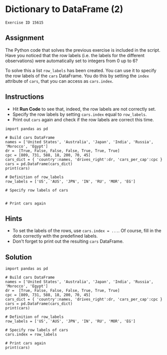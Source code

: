 
#  Dictionary to DataFrame (2)

```
Exercise ID 15615
```

##  Assignment 

The Python code that solves the previous exercise is included in the script. Have you noticed that the row labels (i.e. the labels for the different observations) were automatically set to integers from 0 up to 6?

To solve this a list `row_labels` has been created. You can use it to specify the row labels of the `cars` DataFrame. You do this by setting the `index` attribute of `cars`, that you can access as `cars.index`.

##  Instructions 

- Hit **Run Code** to see that, indeed, the row labels are not correctly set.
- Specify the row labels by setting `cars.index` equal to `row_labels`.
- Print out `cars` again and check if the row labels are correct this time.



```
import pandas as pd

# Build cars DataFrame
names = ['United States', 'Australia', 'Japan', 'India', 'Russia', 'Morocco', 'Egypt']
dr =  [True, False, False, False, True, True, True]
cpc = [809, 731, 588, 18, 200, 70, 45]
cars_dict = { 'country':names, 'drives_right':dr, 'cars_per_cap':cpc }
cars = pd.DataFrame(cars_dict)
print(cars)

# Definition of row_labels
row_labels = ['US', 'AUS', 'JPN', 'IN', 'RU', 'MOR', 'EG']

# Specify row labels of cars


# Print cars again

```

##  Hints 

- To set the labels of the rows, use `cars.index = ...`. Of course, fill in the dots correctly with the predefined labels.
- Don't forget to print out the resulting `cars` DataFrame.



##  Solution 

```
import pandas as pd

# Build cars DataFrame
names = ['United States', 'Australia', 'Japan', 'India', 'Russia', 'Morocco', 'Egypt']
dr =  [True, False, False, False, True, True, True]
cpc = [809, 731, 588, 18, 200, 70, 45]
cars_dict = { 'country':names, 'drives_right':dr, 'cars_per_cap':cpc }
cars = pd.DataFrame(cars_dict)
print(cars)

# Definition of row_labels
row_labels = ['US', 'AUS', 'JPN', 'IN', 'RU', 'MOR', 'EG']

# Specify row labels of cars
cars.index = row_labels

# Print cars again
print(cars)
```


